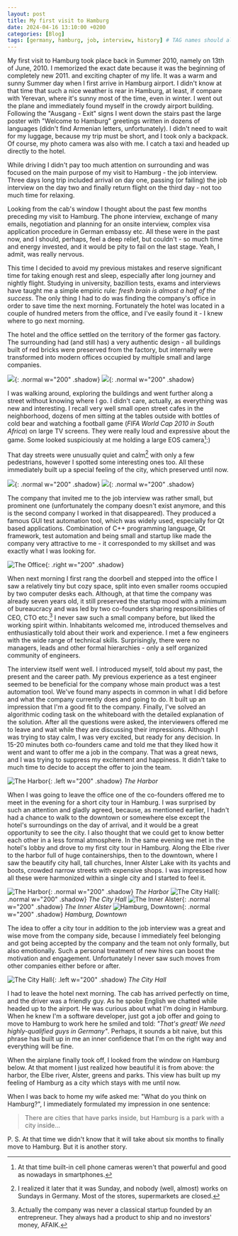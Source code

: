 ```yaml
---
layout: post
title: My first visit to Hamburg
date: 2024-04-16 13:10:00 +0200
categories: [Blog]
tags: [germany, hamburg, job, interview, history] # TAG names should always be lowercase
---
```


My first visit to Hamburg took place back in Summer 2010, namely on 13th of June,
2010. I memorized the exact date because it was the beginning of completely new
2011. and exciting chapter of my life.
It was a warm and sunny Summer day when I first arrive in Hamburg airport.
I didn't know at that time that such a nice weather is rear in Hamburg, at least,
if compare with Yerevan, where it's sunny most of the time, even in winter.
I went out the plane and immediately found myself in the crowdy airport building.
Following the "Ausgang - Exit" signs I went down the stairs past the large poster
with "Welcome to Hamburg" greetings written in dozens of languages (didn't find
Armenian letters, unfortunately). I didn't need to wait for my luggage, because
my trip must be short, and I took only a backpack. Of course, my photo camera was
also with me. I catch a taxi and headed up directly to the hotel.

While driving I didn't pay too much attention on surrounding and was focused on
the main purpose of my visit to Hamburg - the job interview. Three days long
trip included arrival on day one, passing (or failing) the job interview on the
day two and finally return flight on the third day - not too much time for relaxing.

Looking from the cab's window I thought about the past few months preceding my
visit to Hamburg. The phone interview, exchange of many emails, negotiation and
planning for an onsite interview, complex visa application procedure in German
embassy etc. All these were in the past now, and I should, perhaps, feel a deep relief,
but couldn't - so much time and energy invested, and it would be pity to fail on
the last stage. Yeah, I admit, was really nervous.

This time I decided to avoid my previous mistakes and reserve significant time
for taking enough rest and sleep, especially after long journey and nightly flight.
Studying in university, bazillion tests, exams and interviews have taught me a
simple empiric rule: *fresh brain is almost a half of the success*. The only thing
I had to do was finding the company's office in order to save time the next
morning. Fortunately the hotel was located in a couple of hundred meters from the
office, and I've easily found it - I knew where to go next morning.

The hotel and the office settled on the territory of the former gas factory. The
surrounding had (and still has) a very authentic design - all buildings built of
red bricks were preserved from the factory, but internally were transformed into
modern offices occupied by multiple small and large companies.

![](/assets/img/photos/IMG_0173.JPG){: .normal w="200" .shadow}
![](/assets/img/photos/IMG_0206.JPG){: .normal w="200" .shadow}

I was walking around, exploring the buildings and went further along a street without
knowing where I go. I didn't care, actually, as everything was new and interesting.
I recall very well small open street cafes in the neighborhood, dozens of men sitting at the
tables outside with bottles of cold bear and watching a football game (*FIFA World
Cap 2010 in South Africa*) on large TV screens. They were really loud and expressive
about the game. Some looked suspiciously at me holding a large EOS camera[^fn1]:)

That day streets were unusually quiet and calm[^fn2]
with only a few pedestrians, however I spotted some interesting ones too. All these
immediately built up a special feeling of the city, which preserved until now.

![](/assets/img/photos/IMG_0178.JPG){: .normal w="200" .shadow}
![](/assets/img/photos/IMG_0191.JPG){: .normal w="200" .shadow}

The company that invited me to the job interview was rather small, but prominent
one (unfortunately the company doesn't exist anymore, and this is the second
company I worked in that disappeared). They produced a famous GUI test automation
tool, which was widely used, especially for Qt based applications. Combination of
C++ programming language, Qt framework, test automation and being small and startup
like made the company very attractive to me - it corresponded to my skillset and
was exactly what I was looking for.

![The Office](/assets/img/photos/IMG_0176.JPG){: .right w="200" .shadow}

When next morning I first rang the doorbell and stepped into the office I saw a
relatively tiny but cozy space, split into even smaller rooms occupied by two
computer desks each. Although, at that time the company was already seven years
old, it still preserved the startup mood with a minimum of bureaucracy and
was led by two co-founders sharing responsibilities of CEO, CTO etc.[^fn3]
I never saw such a small company before, but liked the working spirit within.
Inhabitants welcomed me, introduced themselves and enthusiastically told about
their work and experience. I met a few engineers with the wide range of technical
skills. Surprisingly, there were no managers, leads and other formal hierarchies -
only a self organized community of engineers.

The interview itself went well. I introduced myself, told about my past, the present
and the career path. My previous experience as a test engineer seemed to be beneficial
for the company whose main product was a test automation tool. We've found many aspects
in common in what I did before and what the company currently does and going to do.
It built up an impression that I'm a good fit to the company. Finally, I've solved
an algorithmic coding task on the whiteboard with the detailed explanation of the solution.
After all the questions were asked, the interviewers offered me to leave and wait
while they are discussing their impressions. Although I was trying to stay calm,
I was very excited, but ready  for any decision. In 15-20 minutes both co-founders
came and told me that they liked how it went and want to offer me a job in the company.
That was a great news, and I was trying to suppress my excitement and happiness.
It didn't take to much time to decide to accept the offer to join the team.

![The Harbor](/assets/img/photos/IMG_0220.JPG){: .left w="200" .shadow}
_The Harbor_

When I was going to leave the office one of the co-founders offered me to meet in
the evening for a short city tour in Hamburg. I was surprised by such an attention
and gladly agreed, because, as mentioned earlier, I hadn't had a chance to walk to
the downtown or somewhere else except the hotel's surroundings on the day of arrival,
and it would be a great opportunity to see the city. I also thought that we could
get to know better each other in a less formal atmosphere.
In the same evening we met in the hotel's lobby and drove to my first city tour in
Hamburg. Along the Elbe river to the harbor full of huge containerships, then to
the downtown, where I saw the beautify city hall, tall churches, Inner Alster Lake
with its yachts and boots, crowded narrow streets with expensive shops. I was
impressed how all these were harmonized within a single city and I started to feel it.

![The Harbor](/assets/img/photos/IMG_0256_0.JPG){: .normal w="200" .shadow}
_The Harbor_
![The City Hall](/assets/img/photos/IMG_0237.JPG){: .normal w="200" .shadow}
_The City Hall_
![The Inner Alster](/assets/img/photos/IMG_0248.JPG){: .normal w="200" .shadow}
_The Inner Alster_
![Hamburg, Downtown](/assets/img/photos/IMG_0235.JPG){: .normal w="200" .shadow}
_Hamburg, Downtown_

The idea to offer a city tour in addition to the job interview was a great and
wise move from the company side, because I immediately feel belonging and got being
accepted by the company and the team not only formally, but also emotionally. Such
a personal treatment of new hires can boost the motivation and engagement.
Unfortunately I never saw such moves from other companies either before or after.

![The City Hall](/assets/img/photos/IMG_0238.JPG){: .left w="200" .shadow}
_The City Hall_

I had to leave the hotel next morning. The cab has arrived perfectly on time, and
the driver was a friendly guy. As he spoke English we chatted while headed up to
the airport. He was curious about what I'm doing in Hamburg. When he knew I'm a
software developer, just got a job offer and going to move to Hamburg to work here
he smiled and told: *"That's great! We need highly-qualified guys in Germany"*.
Perhaps, it sounds a bit naive, but this phrase has built up in me an inner
confidence that I'm on the right way and everything will be fine.

When the airplane finally took off, I looked from the window on Hamburg below.
At that moment I just realized how beautiful it is from above: the harbor, the
Elbe river, Alster, greens and parks. This view has built up my feeling of Hamburg
as a city which stays with me until now.

When I was back to home my wife asked me: "What do you think on Hamburg?", I
immediately formulated my impression in one sentence:

>There are cities that have parks inside, but Hamburg is a park with a city inside...

P. S. At that time we didn't know that it will take about six months to finally
move to Hamburg. But it is another story.

[^fn1]: At that time built-in cell phone cameras weren't that powerful and good
as nowadays in smartphones.
[^fn2]: I realized it later that it was Sunday, and nobody (well, almost) works
on Sundays in Germany. Most of the stores, supermarkets are closed.
[^fn3]: Actually the company was never a classical startup founded by an entrepreneur.
They always had a product to ship and no investors' money, AFAIK.